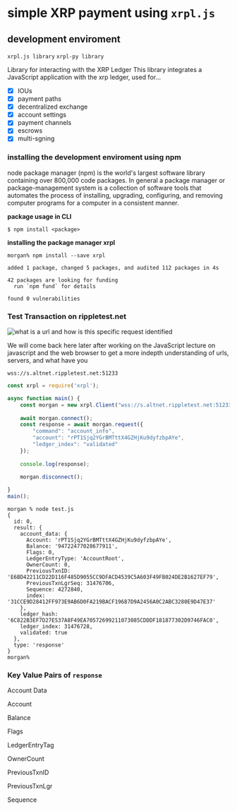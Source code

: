 # simple XRP payment using `xrpl.js`

## development enviroment

`xrpl.js library`
`xrpl-py library`

Library for interacting with the XRP Ledger
This library integrates a JavaScript application with the xrp ledger, used for...

- [x] IOUs
- [x] payment paths
- [x] decentralized exchange
- [x] account settings
- [x] payment channels
- [x] escrows
- [x] multi-sgning

### installing the development enviroment using npm

node package manager (npm) is the world's largest software library containing over 800,000 code packages.  In general a package manager or package-management system is a collection of software tools that automates the process of installing, upgrading, configuring, and removing computer programs for a computer in a consistent manner.

**package usage in CLI**

`$ npm install <package>`

**installing the package manager xrpl**

```console
morgan% npm install --save xrpl 

added 1 package, changed 5 packages, and audited 112 packages in 4s

42 packages are looking for funding
  run `npm fund` for details

found 0 vulnerabilities
```

### Test Transaction on rippletest.net

![what is a url and how is this specific request identified]()

We will come back here later after working on the JavaScript lecture on javascript and the web browser to get a more indepth understanding of urls, servers, and what have you 

`wss://s.altnet.rippletest.net:51233`

```javaScript
const xrpl = require('xrpl');

async function main() {
	const morgan = new xrpl.Client("wss://s.altnet.rippletest.net:51233");
	
	await morgan.connect();
	const response = await morgan.request({
		"command": "account_info",
		"account": "rPT1Sjq2YGrBMTttX4GZHjKu9dyfzbpAYe",
		"ledger_index": "validated"
	});
	
	console.log(response);
	
	morgan.disconnect();

}
main();
```

```console
morgan % node test.js
{
  id: 0,
  result: {
    account_data: {
      Account: 'rPT1Sjq2YGrBMTttX4GZHjKu9dyfzbpAYe',
      Balance: '94722477028677911',
      Flags: 0,
      LedgerEntryType: 'AccountRoot',
      OwnerCount: 0,
      PreviousTxnID: 'E6BD42211CD22D116F485D9055CC9DFACD4539C5A603F49FB024DE2B1627EF79',
      PreviousTxnLgrSeq: 31476706,
      Sequence: 4272840,
      index: '31CCE9D28412FF973E9AB6D0FA219BACF19687D9A2456A0C2ABC3280E9D47E37'
    },
    ledger_hash: '6C822B3EF7D27E537A8F49EA70572699211073085CDDDF181877302D9746FAC0',
    ledger_index: 31476728,
    validated: true
  },
  type: 'response'
}
morgan%

```
### Key Value Pairs of `response`

Account Data

Account 

Balance

Flags

LedgerEntryTag

OwnerCount

PreviousTxnID

PreviousTxnLgr

Sequence